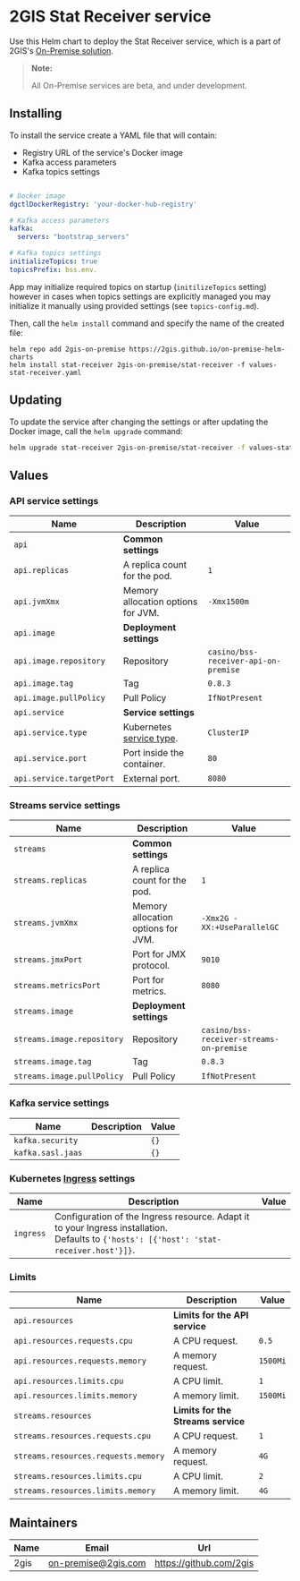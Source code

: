 # 2GIS Stat Receiver service

Use this Helm chart to deploy the Stat Receiver service, which is a part of 2GIS's [On-Premise solution](https://docs.2gis.com/en/on-premise/overview).

> **Note:**
>
> All On-Premise services are beta, and under development.

## Installing

To install the service create a YAML file that will contain:

- Registry URL of the service's Docker image
- Kafka access parameters
- Kafka topics settings

```yaml

# Docker image
dgctlDockerRegistry: 'your-docker-hub-registry'

# Kafka access parameters
kafka:
  servers: "bootstrap_servers"

# Kafka topics settings
initializeTopics: true
topicsPrefix: bss.env.
```

App may initialize required topics on startup (`initilizeTopics` setting) however in cases when topics settings are explicitly managed you may initialize it manually using provided settings (see `topics-config.md`).

Then, call the `helm install` command and specify the name of the created file:

```shell
helm repo add 2gis-on-premise https://2gis.github.io/on-premise-helm-charts
helm install stat-receiver 2gis-on-premise/stat-receiver -f values-stat-receiver.yaml
```

## Updating

To update the service after changing the settings or after updating the Docker image, call the `helm upgrade` command:

```bash
helm upgrade stat-receiver 2gis-on-premise/stat-receiver -f values-stat-receiver.yaml
```


## Values

### API service settings

| Name                     | Description                                                                                                                    | Value                                |
| ------------------------ | ------------------------------------------------------------------------------------------------------------------------------ | ------------------------------------ |
| `api`                    | **Common settings**                                                                                                            |                                      |
| `api.replicas`           | A replica count for the pod.                                                                                                   | `1`                                  |
| `api.jvmXmx`             | Memory allocation options for JVM.                                                                                             | `-Xmx1500m`                          |
| `api.image`              | **Deployment settings**                                                                                                        |                                      |
| `api.image.repository`   | Repository                                                                                                                     | `casino/bss-receiver-api-on-premise` |
| `api.image.tag`          | Tag                                                                                                                            | `0.8.3`                              |
| `api.image.pullPolicy`   | Pull Policy                                                                                                                    | `IfNotPresent`                       |
| `api.service`            | **Service settings**                                                                                                           |                                      |
| `api.service.type`       | Kubernetes [service type](https://kubernetes.io/docs/concepts/services-networking/service/#publishing-services-service-types). | `ClusterIP`                          |
| `api.service.port`       | Port inside the container.                                                                                                     | `80`                                 |
| `api.service.targetPort` | External port.                                                                                                                 | `8080`                               |


### Streams service settings

| Name                       | Description                        | Value                                    |
| -------------------------- | ---------------------------------- | ---------------------------------------- |
| `streams`                  | **Common settings**                |                                          |
| `streams.replicas`         | A replica count for the pod.       | `1`                                      |
| `streams.jvmXmx`           | Memory allocation options for JVM. | `-Xmx2G -XX:+UseParallelGC`              |
| `streams.jmxPort`          | Port for JMX protocol.             | `9010`                                   |
| `streams.metricsPort`      | Port for metrics.                  | `8080`                                   |
| `streams.image`            | **Deployment settings**            |                                          |
| `streams.image.repository` | Repository                         | `casino/bss-receiver-streams-on-premise` |
| `streams.image.tag`        | Tag                                | `0.8.3`                                  |
| `streams.image.pullPolicy` | Pull Policy                        | `IfNotPresent`                           |


### Kafka service settings

| Name              | Description | Value |
| ----------------- | ----------- | ----- |
| `kafka.security`  |             | `{}`  |
| `kafka.sasl.jaas` |             | `{}`  |


### Kubernetes [Ingress](https://kubernetes.io/docs/concepts/services-networking/ingress/) settings

| Name      | Description                                                                                                                                    | Value |
| --------- | ---------------------------------------------------------------------------------------------------------------------------------------------- | ----- |
| `ingress` | Configuration of the Ingress resource. Adapt it to your Ingress installation. <br/> Defaults to `{'hosts': [{'host': 'stat-receiver.host'}]}`. |       |


### Limits

| Name                                | Description                        | Value    |
| ----------------------------------- | ---------------------------------- | -------- |
| `api.resources`                     | **Limits for the API service**     |          |
| `api.resources.requests.cpu`        | A CPU request.                     | `0.5`    |
| `api.resources.requests.memory`     | A memory request.                  | `1500Mi` |
| `api.resources.limits.cpu`          | A CPU limit.                       | `1`      |
| `api.resources.limits.memory`       | A memory limit.                    | `1500Mi` |
| `streams.resources`                 | **Limits for the Streams service** |          |
| `streams.resources.requests.cpu`    | A CPU request.                     | `1`      |
| `streams.resources.requests.memory` | A memory request.                  | `4G`     |
| `streams.resources.limits.cpu`      | A CPU limit.                       | `2`      |
| `streams.resources.limits.memory`   | A memory limit.                    | `4G`     |


## Maintainers

| Name | Email | Url |
| ---- | ------ | --- |
| 2gis | <on-premise@2gis.com> | <https://github.com/2gis> |
